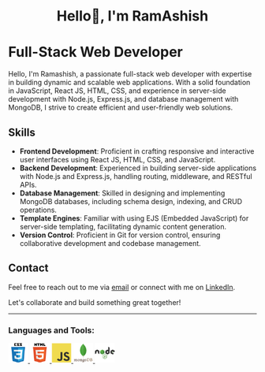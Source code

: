 ### 

<h1 align="center">Hello👋, I'm RamAshish</h1>

# Full-Stack Web Developer

Hello, I'm Ramashish, a passionate full-stack web developer with expertise in building dynamic and scalable web applications. With a solid foundation in JavaScript, React JS, HTML, CSS, and experience in server-side development with Node.js, Express.js, and database management with MongoDB, I strive to create efficient and user-friendly web solutions.

## Skills

- **Frontend Development**: Proficient in crafting responsive and interactive user interfaces using React JS, HTML, CSS, and JavaScript.
- **Backend Development**: Experienced in building server-side applications with Node.js and Express.js, handling routing, middleware, and RESTful APIs.
- **Database Management**: Skilled in designing and implementing MongoDB databases, including schema design, indexing, and CRUD operations.
- **Template Engines**: Familiar with using EJS (Embedded JavaScript) for server-side templating, facilitating dynamic content generation.
- **Version Control**: Proficient in Git for version control, ensuring collaborative development and codebase management.

## Contact

Feel free to reach out to me via [email](mailto:your.email@example.com) or connect with me on [LinkedIn](https://www.linkedin.com/in/yourlinkedin).

Let's collaborate and build something great together!

---
<h3 align="left">Languages and Tools:</h3>
<p align="left"> <a href="https://www.w3schools.com/css/" target="_blank" rel="noreferrer"> <img src="https://raw.githubusercontent.com/devicons/devicon/master/icons/css3/css3-original-wordmark.svg" alt="css3" width="40" height="40"/> </a> <a href="https://www.w3.org/html/" target="_blank" rel="noreferrer"> <img src="https://raw.githubusercontent.com/devicons/devicon/master/icons/html5/html5-original-wordmark.svg" alt="html5" width="40" height="40"/> </a> <a href="https://developer.mozilla.org/en-US/docs/Web/JavaScript" target="_blank" rel="noreferrer"> <img src="https://raw.githubusercontent.com/devicons/devicon/master/icons/javascript/javascript-original.svg" alt="javascript" width="40" height="40"/> </a> <a href="https://www.mongodb.com/" target="_blank" rel="noreferrer"> <img src="https://raw.githubusercontent.com/devicons/devicon/master/icons/mongodb/mongodb-original-wordmark.svg" alt="mongodb" width="40" height="40"/> </a> <a href="https://nodejs.org" target="_blank" rel="noreferrer"> <img src="https://raw.githubusercontent.com/devicons/devicon/master/icons/nodejs/nodejs-original-wordmark.svg" alt="nodejs" width="40" height="40"/> </a> </p>



###
